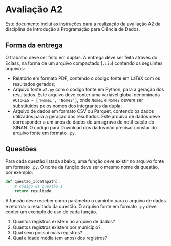 # Avaliação A2
Este documento inclui as instruções para a realização da avaliação A2 da disciplina de Introdução à Programação para Ciência de Dados.

## Forma da entrega
O trabalho deve ser feito em duplas. A entrega deve ser feita através do Eclass, na forma de um arquivo compactado (`.zip`) contendo os seguintes arquivos:
- Relatório em formato PDF, contendo o código fonte em LaTeX com os resultados gerados;
- Arquivo fonte `a2.py` com o código fonte em Python; para a geração dos resultados. Este arquivo deve conter uma variável global denominada `AUTORES = ['Nome1', 'Nome2']`, onde `Nome1` e `Nome2` devem ser substituídos pelos nomes dos integrantes da dupla;
- Arquivo de dados em  formato CSV ou Parquet, contendo os dados utilizados para a geração dos resultados. Este arquivo de dados deve corresponder a um anos de dados de um agravo de notificação do SINAN. O código para Download dos dados não precisar constar do arquivo fonte em formato `.py`.

## Questões
Para cada questão listada abaixo, uma função deve existir no arquivo fonte em formato `.py`. O nome da função deve ser o mesmo nome da questão, por exemplo: 
```python
def questao_1(datapath):
    # código da questão 1
    return resultado
```

A função deve receber como parâmetro o caminho para o arquivo de dados e retornar o resultado da questão. O arquivo fonte em formato `.py` deve conter um exemplo de uso de cada função.

1. Quantos registros existem no arquivo de dados?
2. Quantos registros existem por município?
3. Qual sexo possui mais registros?
4. Qual a idade média (em anos) dos registros?
